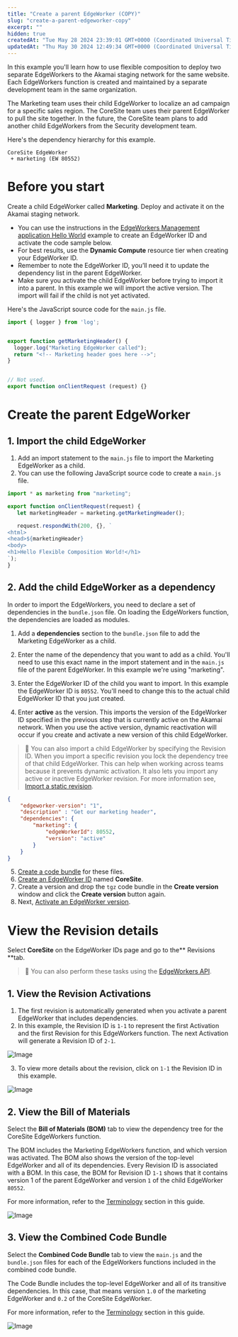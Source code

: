```yaml
---
title: "Create a parent EdgeWorker (COPY)"
slug: "create-a-parent-edgeworker-copy"
excerpt: ""
hidden: true
createdAt: "Tue May 28 2024 23:39:01 GMT+0000 (Coordinated Universal Time)"
updatedAt: "Thu May 30 2024 12:49:34 GMT+0000 (Coordinated Universal Time)"
---
```

In this example you'll learn how to use flexible composition to deploy two separate EdgeWorkers to the Akamai staging network for the same website. Each EdgeWorkers function is created and maintained by a separate development team in the same organization.

The Marketing team uses their child EdgeWorker to localize an ad campaign for a specific sales region. The CoreSite team uses their parent EdgeWorker to pull the site together. In the future, the CoreSite team plans to add another child EdgeWorkers from the Security development team.

Here's the dependency hierarchy for this example.

```
CoreSite EdgeWorker
 + marketing (EW 80552)
```

# Before you start

Create a child EdgeWorker called **Marketing**. Deploy and activate it on the Akamai staging network. 

- You can use the instructions in the [EdgeWorkers Management application Hello World](hello-world-edgeworkers-management-application.md) example to create an EdgeWorker ID and activate the code sample below.
- For best results, use the **Dynamic Compute** resource tier when creating your EdgeWorker ID.
- Remember to note the EdgeWorker ID, you’ll need it to update the dependency list in the parent EdgeWorker.
- Make sure you activate the child EdgeWorker before trying to import it into a parent. In this example we will import the active version. The import will fail if the child is not yet activated.

Here's the JavaScript source code for the `main.js` file.

```javascript
import { logger } from 'log';


export function getMarketingHeader() {
  logger.log("Marketing EdgeWorker called");
  return "<!-- Marketing header goes here -->";
}


// Not used.
export function onClientRequest (request) {}
```

# **Create the parent EdgeWorker**

## 1. Import the child EdgeWorker

1. Add an import statement to the `main.js` file to import the Marketing EdgeWorker as a child.
2. You can use the following JavaScript source code to create a `main.js` file. 

```javascript
import * as marketing from "marketing";

export function onClientRequest(request) {
   let marketingHeader = marketing.getMarketingHeader();

   request.respondWith(200, {}, `
<html>
<head>${marketingHeader}
<body>
<h1>Hello Flexible Composition World!</h1>
`);
}
```

## 2. Add the child EdgeWorker as a dependency

In order to import the EdgeWorkers, you need to declare a set of dependencies in the `bundle.json` file. On loading the EdgeWorkers function, the dependencies are loaded as modules. 

1. Add a **dependencies** section to the `bundle.json` file to add the Marketing EdgeWorker as a child.

2. Enter the name of the dependency that you want to add as a child. You'll need to use this exact name in the import statement and in the `main.js` file of the parent EdgeWorker. In this example we're using "marketing".

3. Enter the EdgeWorker ID of the child you want to import. In this example the EdgeWorker ID is `80552`. You'll need to change this to the actual child EdgeWorker ID that you just created.

4. Enter **active** as the version. This imports the version of the EdgeWorker ID specified in the previous step that is currently active on the Akamai network. When you use the active version, dynamic reactivation will occur if you create and activate a new version of this child EdgeWorker.

> 📘 You can also import a child EdgeWorker by specifying the Revision ID. When you import a specific revision you lock the dependency tree of that child EdgeWorker. This can help when working across teams because it prevents dynamic activation. It also lets you import any active or inactive EdgeWorker revision. For more information see, [Import a static revision](review-a-static-activation.md).

```json
{
    "edgeworker-version": "1",
    "description" : "Get our marketing header",
    "dependencies": {
        "marketing": {
            "edgeWorkerId": 80552,
            "version": "active"
        }
    }
}
```

5. [Create a code bundle](create-a-code-bundle.md) for these files. 
6. [Create an EdgeWorker ID](create-an-edgeworker-id-1.md) named **CoreSite**. 
7. Create a version and drop the `tgz` code bundle in the **Create version** window and click the **Create version** button again. 
8. Next, [Activate an EdgeWorker version](manage-edgeworkers.md#activate-a-version).

# **View the Revision details**

Select **CoreSite** on the EdgeWorker IDs page and go to the** Revisions **tab.

> 📘 You can also perform these tasks using the [EdgeWorkers API](ref:get-revisions).

## 1. View the Revision Activations

1. The first revision is automatically generated when you activate a parent EdgeWorker that includes dependencies.
2. In this example, the Revision ID is `1-1` to represent the first Activation and the first Revision for this EdgeWorkers function. The next Activation will generate a Revision ID of `2-1`.
<Frame>
  <img src="https://techdocs.akamai.com/edgeworkers/img/revisions-v2.png" alt="Image"/>
</Frame>


3. To view more details about the revision, click on `1-1` the Revision ID in this example.
<Frame>
  <img src="https://techdocs.akamai.com/edgeworkers/img/revisionActivations-v2.png" alt="Image"/>
</Frame>


## 2. View the Bill of Materials

Select the **Bill of Materials (BOM)** tab to view the dependency tree for the CoreSite EdgeWorkers function.

The BOM includes the Marketing EdgeWorkers function, and which version was activated. The BOM also shows the version of the top-level EdgeWorker and all of its dependencies. Every Revision ID is associated with a BOM. In this case, the BOM for Revision ID `1-1` shows that it contains version 1 of the parent EdgeWorker and version `1` of the child EdgeWorker `80552`.

For more information, refer to the [Terminology](terminology.md) section in this guide.
<Frame>
  <img src="https://techdocs.akamai.com/edgeworkers/img/BOM-v3.jpg" alt="Image"/>
</Frame>


## 3. View the Combined Code Bundle

Select the **Combined Code Bundle** tab to view the `main.js` and the `bundle.json` files for each of the EdgeWorkers functions included in the combined code bundle.

The Code Bundle includes the top-level EdgeWorker and all of its transitive dependencies. In this case, that means version `1.0` of the marketing EdgeWorker and `0.2` of the CoreSite EdgeWorker.

For more information, refer to the [Terminology](terminology.md) section in this guide.
<Frame>
  <img src="https://techdocs.akamai.com/edgeworkers/img/combinedCodeBundle-v2.png" alt="Image"/>
</Frame>
